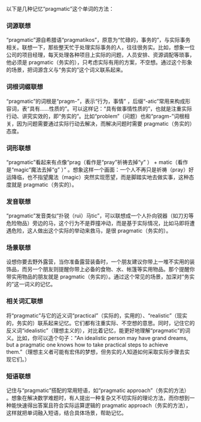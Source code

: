 以下是几种记忆“pragmatic”这个单词的方法：

### 词源联想
“pragmatic”源自希腊语“pragmatikos”，原意为“忙碌的，事务的”，与实际事务相关。联想一下，那些整天忙于处理实际事务的人，往往很务实。比如，想象一位公司的项目经理，每天处理各种项目上实际的问题，人员安排、资源调配等琐事，他必须是 pragmatic（务实的），只考虑实际有用的方案，不空想。通过这个形象的场景，把词源含义与“务实的”这个词义联系起来。 

### 词根词缀联想
“pragmatic”的词根是“pragm-”，表示“行为，事情” ，后缀“-atic”常用来构成形容词，表“具有……性质的”。可以这样记：“具有做事情性质的”，也就是注重实际行动、讲究实效的，即“务实的”。比如“problem”（问题）也和“pragm-”词根相关，因为问题需要通过实际行动去解决，而解决问题时需要 pragmatic（务实的）态度。 

### 词形联想
“pragmatic”看起来有点像“prag（看作是“pray”祈祷去掉“y” ） + matic（看作是“magic”魔法去掉“g” ）” 。想象这样一个画面：一个人不再只是祈祷（pray）好运降临，也不指望魔法（magic）突然实现愿望，而是脚踏实地去做实事，这种态度就是 pragmatic（务实的）。 

### 发音联想
“pragmatic”发音类似“扑锐（ruì）马tic”，可以联想成一个人扑向锐器（如刀刃等危险物品）旁边的马，这个行为不是莽撞冲动，而是基于实际情况，比如马即将遭遇危险，这人做出这个实际的举动来救马，是很 pragmatic（务实的）。 

### 场景联想
设想你要去野外露营，当你准备露营装备时，一个朋友建议你带上一堆不实用的装饰品，而另一个朋友则提醒你带上必备的食物、水、帐篷等实用物品。那个提醒你带实用物品的朋友就是 pragmatic（务实的）。通过这个常见的场景，加深对“务实的”这一词义的记忆。 

### 相关词汇联想
将“pragmatic”与它的近义词“practical”（实际的，实用的）、“realistic”（现实的，务实的）联系起来记忆。它们都有注重实际、不空想的意思。同时，记住它的反义词“idealistic”（理想主义的），对比着记忆，能更好地理解“pragmatic”的词义。比如，你可以造个句子：“An idealistic person may have grand dreams, but a pragmatic one knows how to take practical steps to achieve them.”（理想主义者可能有宏伟的梦想，但务实的人知道如何采取实际步骤去实现它们。） 

### 短语联想
记住与“pragmatic”搭配的常用短语，如“pragmatic approach”（务实的方法） 。想象在解决数学难题时，有人提出一种复杂又不切实际的理论方法，而你想到一种能快速得出答案且符合实际运算逻辑的 pragmatic approach（务实的方法），这样就把单词融入短语，结合具体场景，帮助记忆。 